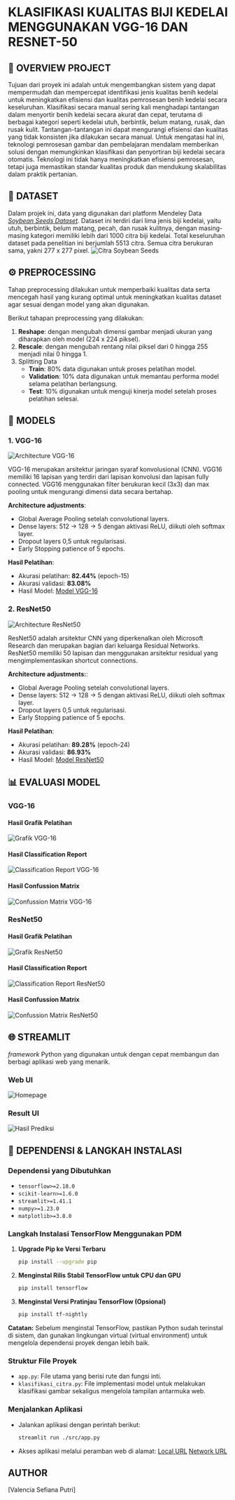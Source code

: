 # **KLASIFIKASI KUALITAS BIJI KEDELAI MENGGUNAKAN VGG-16 DAN RESNET-50**

## 📖 **OVERVIEW PROJECT**
Tujuan dari proyek ini adalah untuk mengembangkan sistem yang dapat mempermudah dan mempercepat identifikasi jenis kualitas benih kedelai untuk meningkatkan efisiensi dan kualitas pemrosesan benih kedelai secara keseluruhan. Klasifikasi secara manual sering kali menghadapi tantangan dalam menyortir benih kedelai secara akurat dan cepat, terutama di berbagai kategori seperti kedelai utuh, berbintik, belum matang, rusak, dan rusak kulit. Tantangan-tantangan ini dapat mengurangi efisiensi dan kualitas yang tidak konsisten jika dilakukan secara manual. Untuk mengatasi hal ini, teknologi pemrosesan gambar dan pembelajaran mendalam memberikan solusi dengan memungkinkan klasifikasi dan penyortiran biji kedelai secara otomatis. Teknologi ini tidak hanya meningkatkan efisiensi pemrosesan, tetapi juga memastikan standar kualitas produk dan mendukung skalabilitas dalam praktik pertanian.

## 📂 **DATASET**
Dalam projek ini, data yang digunakan dari platform Mendeley Data _[Soybean Seeds Dataset](https://data.mendeley.com/datasets/v6vzvfszj6/6)_. Dataset ini terdiri dari lima jenis biji kedelai, yaitu utuh, berbintik, belum matang, pecah, dan rusak kulitnya, dengan masing-masing kategori memiliki lebih dari 1000 citra biji kedelai. Total keseluruhan dataset pada penelitian ini berjumlah 5513 citra. Semua citra berukuran sama, yakni 277 x 277 pixel.
![Citra Soybean Seeds](UAP/assets/Citra%20Soybean%20Seeds.png)

## ⚙ **PREPROCESSING**
Tahap preprocessing dilakukan untuk memperbaiki kualitas data serta mencegah hasil yang kurang optimal untuk meningkatkan kualitas dataset agar sesuai dengan model yang akan digunakan.

Berikut tahapan preprocessing yang dilakukan:
1. **Reshape**: dengan mengubah dimensi gambar menjadi ukuran yang diharapkan oleh model (224 x 224 piksel).
2. **Rescale**: dengan mengubah rentang nilai piksel dari 0 hingga 255 menjadi nilai 0 hingga 1.
3. Splitting Data
   - **Train**: 80% data digunakan untuk proses pelatihan model.
   - **Validation**: 10% data digunakan untuk memantau performa model selama pelatihan berlangsung.
   - **Test**: 10% digunakan untuk menguji kinerja model setelah proses pelatihan selesai.

## 🧠 **MODELS**
### **1. VGG-16**
![Architecture VGG-16](UAP/assets/Architecture%20VGG-16.png)

VGG-16 merupakan arsitektur jaringan syaraf konvolusional (CNN). VGG16 memiliki 16 lapisan yang terdiri dari lapisan konvolusi dan lapisan fully connected. VGG16 menggunakan filter berukuran kecil (3x3) dan max pooling untuk mengurangi dimensi data secara bertahap.

**Architecture adjustments**: 
- Global Average Pooling setelah convolutional layers.
- Dense layers: 512 → 128 → 5 dengan aktivasi ReLU, diikuti oleh softmax layer.
- Dropout layers 0,5 untuk regularisasi.
- Early Stopping patience of 5 epochs.

**Hasil Pelatihan**:
- Akurasi pelatihan: **82.44%** (epoch-15)
- Akurasi validasi: **83.08%**
- Hasil Model: [Model VGG-16](https://drive.google.com/file/d/1SfpihQXAZtq8YJuF5p7RSpqGDWIHIJAS/view?usp=sharing)

### **2. ResNet50**
![Architecture ResNet50](UAP/assets/Architecture%20ResNet50.png)

ResNet50 adalah arsitektur CNN yang diperkenalkan oleh Microsoft Research dan merupakan bagian dari keluarga Residual Networks. ResNet50 memiliki 50 lapisan dan menggunakan arsitektur residual yang mengimplementasikan shortcut connections.

**Architecture adjustments:**:
- Global Average Pooling setelah convolutional layers.
- Dense layers: 512 → 128 → 5 dengan aktivasi ReLU, diikuti oleh softmax layer.
- Dropout layers 0,5 untuk regularisasi.
- Early Stopping patience of 5 epochs.

**Hasil Pelatihan**:
- Akurasi pelatihan: **89.28%** (epoch-24)
- Akurasi validasi: **86.93%**
- Hasil Model: [Model ResNet50](https://drive.google.com/file/d/1nheRUCtvYBtWhM5SEousA97VVv1j1zmP/view?usp=sharing)

## 📊 **EVALUASI MODEL**
### **VGG-16**
#### **Hasil Grafik Pelatihan**
![Grafik VGG-16](UAP/assets/Grafik%20VGG-16.png)
#### **Hasil Classification Report**
![Classification Report VGG-16](UAP/assets/CR%20VGG-16.png)
#### **Hasil Confussion Matrix**
![Confussion Matrix VGG-16](UAP/assets/CM%20VGG-16.png)

### **ResNet50**
#### **Hasil Grafik Pelatihan**
![Grafik ResNet50](UAP/assets/Grafik%20ResNet50.png)
#### **Hasil Classification Report**
![Classification Report ResNet50](UAP/assets/CR%20ResNet50.png)
#### **Hasil Confussion Matrix**
![Confussion Matrix ResNet50](UAP/assets/CM%20ResNet50.png)

## 🌐 **STREAMLIT**
_framework_ Python yang digunakan untuk dengan cepat membangun dan berbagi aplikasi web yang menarik.
### **Web UI**
![Homepage](UAP/assets/Homepage.png)
### **Result UI**
![Hasil Prediksi](UAP/assets/Hasil%20Prediksi.png)

## 📃 **DEPENDENSI & LANGKAH INSTALASI**

### **Dependensi yang Dibutuhkan**
- `tensorflow>=2.18.0`
- `scikit-learn>=1.6.0`
- `streamlit>=1.41.1`
- `numpy>=1.23.0`
- `matplotlib>=3.8.0`

### **Langkah Instalasi TensorFlow Menggunakan PDM**
1. **Upgrade Pip ke Versi Terbaru**
    ```bash
    pip install --upgrade pip
    ```
2. **Menginstal Rilis Stabil TensorFlow untuk CPU dan GPU**
    ```bash
    pip install tensorflow
    ```
3. **Menginstal Versi Pratinjau TensorFlow (Opsional)**
    ```bash
    pip install tf-nightly
    ```
**Catatan:**
Sebelum menginstal TensorFlow, pastikan Python sudah terinstal di sistem, dan gunakan lingkungan virtual (virtual environment) untuk mengelola dependensi proyek dengan lebih baik.

### **Struktur File Proyek**
- `app.py`: File utama yang berisi rute dan fungsi inti.
- `klasifikasi_citra.py`: File implementasi model untuk melakukan klasifikasi gambar sekaligus mengelola tampilan antarmuka web.

### **Menjalankan Aplikasi**
- Jalankan aplikasi dengan perintah berikut:
    ```bash
    streamlit run ./src/app.py
    ```
- Akses aplikasi melalui peramban web di alamat:
  [Local URL](http://localhost:8501)
  [Network URL](http://192.168.1.31:8501)

## **AUTHOR**
[Valencia Sefiana Putri]






